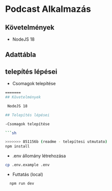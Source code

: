 
# Podcast Alkalmazás

## Követelmények

- NodeJS 18
  
## Adattábla

## telepítés lépései

- Csomagok telepítése

```sh
=======
## Követelmények

 NodeJS 18

## Telepítés lépései

-Csomagok telepítése

```sh

>>>>>>> 851156b (readme - telepítesi utmutato)
npm install
```

- .env állomány létrehozása

```sh
cp .env.example .env
```

- Futtatás (local)
  
```sh
  npm run dev
```
